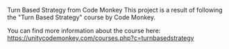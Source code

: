 Turn Based Strategy from Code Monkey
This project is a result of following the "Turn Based Strategy" course by Code Monkey.

You can find more information about the course here: https://unitycodemonkey.com/courses.php?c=turnbasedstrategy
